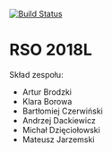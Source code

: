 [![Build Status](https://travis-ci.org/ArturB/RSO.svg?branch=master)](https://travis-ci.org/ArturB/RSO)

# RSO 2018L
Skład zespołu:
 - Artur Brodzki
 - Klara Borowa
 - Bartłomiej Czerwiński
 - Andrzej Dackiewicz
 - Michał Dzięciołowski
 - Mateusz Jarzemski
 
